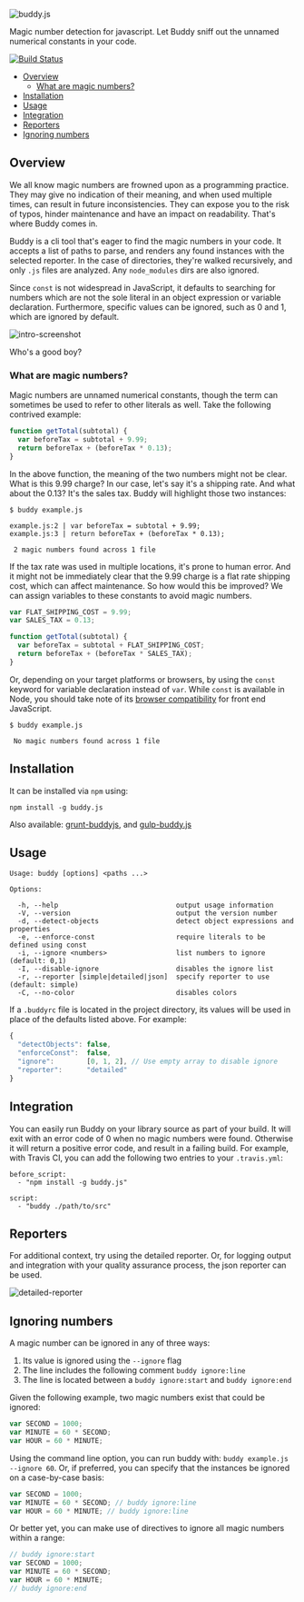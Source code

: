 ![buddy.js](http://danielstjules.com/github/buddyjs-logo.png)

Magic number detection for javascript. Let Buddy sniff out the unnamed numerical
constants in your code.

[![Build Status](https://travis-ci.org/danielstjules/buddy.js.svg?branch=master)](https://travis-ci.org/danielstjules/buddy.js)

* [Overview](#overview)
  * [What are magic numbers?](#what-are-magic-numbers)
* [Installation](#installation)
* [Usage](#usage)
* [Integration](#integration)
* [Reporters](#reporters)
* [Ignoring numbers](#ignoring-numbers)

## Overview

We all know magic numbers are frowned upon as a programming practice. They may
give no indication of their meaning, and when used multiple times, can result
in future inconsistencies. They can expose you to the risk of typos, hinder
maintenance and have an impact on readability. That's where Buddy comes in.

Buddy is a cli tool that's eager to find the magic numbers in your code. It
accepts a list of paths to parse, and renders any found instances with the
selected reporter. In the case of directories, they're walked recursively,
and only `.js` files are analyzed. Any `node_modules` dirs are also ignored.

Since `const` is not widespread in JavaScript, it defaults to searching for
numbers which are not the sole literal in an object expression or variable
declaration. Furthermore, specific values can be ignored, such as 0 and 1,
which are ignored by default.

![intro-screenshot](http://danielstjules.com/github/buddyjs-intro.png)

Who's a good boy?

### What are magic numbers?

Magic numbers are unnamed numerical constants, though the term can sometimes
be used to refer to other literals as well. Take the following contrived
example:

``` javascript
function getTotal(subtotal) {
  var beforeTax = subtotal + 9.99;
  return beforeTax + (beforeTax * 0.13);
}
```

In the above function, the meaning of the two numbers might not be clear.
What is this 9.99 charge? In our case, let's say it's a shipping rate. And
what about the 0.13? It's the sales tax. Buddy will highlight those
two instances:

```
$ buddy example.js

example.js:2 | var beforeTax = subtotal + 9.99;
example.js:3 | return beforeTax + (beforeTax * 0.13);

 2 magic numbers found across 1 file
 ```

If the tax rate was used in multiple locations, it's prone to human error.
And it might not be immediately clear that the 9.99 charge is a flat rate
shipping cost, which can affect maintenance. So how would this be improved?
We can assign variables to these constants to avoid magic numbers.

``` javascript
var FLAT_SHIPPING_COST = 9.99;
var SALES_TAX = 0.13;

function getTotal(subtotal) {
  var beforeTax = subtotal + FLAT_SHIPPING_COST;
  return beforeTax + (beforeTax * SALES_TAX);
}
```

Or, depending on your target platforms or browsers, by using the `const`
keyword for variable declaration instead of `var`. While `const` is
available in Node, you should take note of its
[browser compatibility](https://developer.mozilla.org/en-US/docs/Web/JavaScript/Reference/Statements/const#Browser_compatibility)
for front end JavaScript.

```
$ buddy example.js

 No magic numbers found across 1 file
```

## Installation

It can be installed via `npm` using:

```
npm install -g buddy.js
```

Also available: [grunt-buddyjs](https://github.com/eugene-bulkin/grunt-buddyjs),
and [gulp-buddy.js](https://github.com/Semigradsky/gulp-buddy.js)

## Usage

```
Usage: buddy [options] <paths ...>

Options:

  -h, --help                             output usage information
  -V, --version                          output the version number
  -d, --detect-objects                   detect object expressions and properties
  -e, --enforce-const                    require literals to be defined using const
  -i, --ignore <numbers>                 list numbers to ignore (default: 0,1)
  -I, --disable-ignore                   disables the ignore list
  -r, --reporter [simple|detailed|json]  specify reporter to use (default: simple)
  -C, --no-color                         disables colors
```

If a `.buddyrc` file is located in the project directory, its values will be
used in place of the defaults listed above. For example:

``` javascript
{
  "detectObjects": false,
  "enforceConst":  false,
  "ignore":        [0, 1, 2], // Use empty array to disable ignore
  "reporter":      "detailed"
}
```

## Integration

You can easily run Buddy on your library source as part of your build. It will
exit with an error code of 0 when no magic numbers were found. Otherwise it
will return a positive error code, and result in a failing build. For example,
with Travis CI, you can add the following two entries to your `.travis.yml`:

```
before_script:
  - "npm install -g buddy.js"

script:
  - "buddy ./path/to/src"
```

## Reporters

For additional context, try using the detailed reporter. Or, for logging output
and integration with your quality assurance process, the json reporter can
be used.

![detailed-reporter](http://danielstjules.com/github/buddyjs-detailed.png)

## Ignoring numbers

A magic number can be ignored in any of three ways:

 1. Its value is ignored using the `--ignore` flag
 2. The line includes the following comment `buddy ignore:line`
 3. The line is located between a `buddy ignore:start` and `buddy ignore:end`

Given the following example, two magic numbers exist that could be ignored:

``` javascript
var SECOND = 1000;
var MINUTE = 60 * SECOND;
var HOUR = 60 * MINUTE;
```

Using the command line option, you can run buddy with:
`buddy example.js --ignore 60`. Or, if preferred, you can specify that the
instances be ignored on a case-by-case basis:

``` javascript
var SECOND = 1000;
var MINUTE = 60 * SECOND; // buddy ignore:line
var HOUR = 60 * MINUTE; // buddy ignore:line
```

Or better yet, you can make use of directives to ignore all magic numbers
within a range:

``` javascript
// buddy ignore:start
var SECOND = 1000;
var MINUTE = 60 * SECOND;
var HOUR = 60 * MINUTE;
// buddy ignore:end
```
